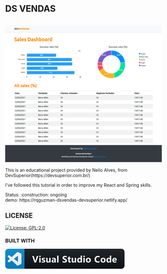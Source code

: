 # DS VENDAS
</br>![web](https://github.com/rqguzman/assets/blob/main/snapshots/dsvendas/web.png)
<p>
    This is an educational project provided by Nelio Alves, from </br>
    DevSuperior(https://devsuperior.com.br/) </br>
</p>
<p>
    I've followed this tutorial in order to improve my React and Spring skills.
</p>
<p>
    Status: :construction: ongoing </br>
    demo: https://rqguzman-dsvendas-devsuperior.netlify.app/
</p>

## LICENSE

[![License: GPL-2.0](https://img.shields.io/github/license/rqguzman/dsvendas-devsuperior?color=0F80c0)](https://github.com/rqguzman/dsvendas-devsuperior/blob/main/LICENSE)
   
### BUILT WITH  
<p>
    <img src="https://github.com/rqguzman/assets/blob/main/ColoredBadges/svg/dev/tools/visualstudio_code.svg" alt="VS Code" style="vertical-align:top margin:6px 4px">       
</p>
